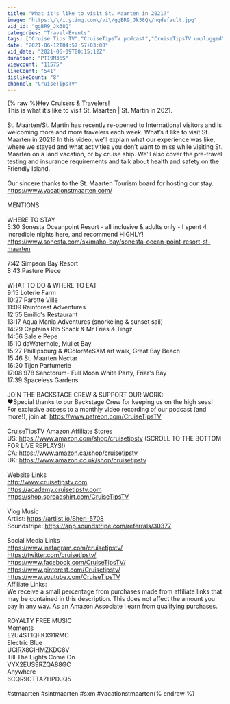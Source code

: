 ```yaml
---
title: "What it's like to visit St. Maarten in 2021?"
image: "https:\/\/i.ytimg.com\/vi\/ggBR9_Jk38Q\/hqdefault.jpg"
vid_id: "ggBR9_Jk38Q"
categories: "Travel-Events"
tags: ["Cruise Tips TV","CruiseTipsTV podcast","CruiseTipsTV unplugged"]
date: "2021-06-12T04:57:57+03:00"
vid_date: "2021-06-09T00:15:12Z"
duration: "PT19M36S"
viewcount: "11575"
likeCount: "541"
dislikeCount: "8"
channel: "CruiseTipsTV"
---
```

{% raw %}Hey Cruisers &amp; Travelers!<br />This is what it’s like to visit St. Maarten | St. Martin in 2021.<br /><br />St. Maarten/St. Martin has recently re-opened to International visitors and is welcoming more and more travelers each week. What’s it like to visit St. Maarten in 2021? In this video, we’ll explain what our experience was like, where we stayed and what activities you don’t want to miss while visiting St. Maarten on a land vacation, or by cruise ship.  We’ll also cover the pre-travel testing and insurance requirements and talk about health and safety on the Friendly Island.<br /><br />Our sincere thanks to the St. Maarten Tourism board for hosting our stay. <a rel="nofollow" target="blank" href="https://www.vacationstmaarten.com/">https://www.vacationstmaarten.com/</a><br /><br />MENTIONS <br /><br />WHERE TO STAY<br />5:30 Sonesta Oceanpoint Resort - all inclusive &amp; adults only - I spent 4 incredible nights here, and recommend HIGHLY! <a rel="nofollow" target="blank" href="https://www.sonesta.com/sx/maho-bay/sonesta-ocean-point-resort-st-maarten">https://www.sonesta.com/sx/maho-bay/sonesta-ocean-point-resort-st-maarten</a><br /><br />7:42 Simpson Bay Resort<br />8:43 Pasture Piece<br /><br />WHAT TO DO &amp; WHERE TO EAT<br />9:15 Loterie Farm<br />10:27 Parotte Ville<br />11:09 Rainforest Adventures<br />12:55 Emilio's Restaurant<br />13:17 Aqua Mania Adventures (snorkeling &amp; sunset sail)<br />14:29 Captains Rib Shack &amp; Mr Fries &amp; Tingz<br />14:56 Sale e Pepe<br />15:10 daWaterhole, Mullet Bay<br />15:27 Phillipsburg &amp; #ColorMeSXM art walk,  Great Bay Beach<br />15:46 St. Maarten Nectar<br />16:20 Tijon Parfumerie<br />17:08 978 Sanctorum- Full Moon White Party, Friar's Bay<br />17:39 Spaceless Gardens<br /><br />JOIN THE BACKSTAGE CREW &amp; SUPPORT OUR WORK:<br />❤️Special thanks to our Backstage Crew for keeping us on the high seas! For exclusive access to a monthly video recording of our podcast (and more!), join at: <a rel="nofollow" target="blank" href="https://www.patreon.com/CruiseTipsTV">https://www.patreon.com/CruiseTipsTV</a> <br /><br />CruiseTipsTV Amazon Affiliate Stores<br />US: <a rel="nofollow" target="blank" href="https://www.amazon.com/shop/cruisetipstv">https://www.amazon.com/shop/cruisetipstv</a> (SCROLL TO THE BOTTOM FOR LIVE REPLAYS!)<br />CA: <a rel="nofollow" target="blank" href="https://www.amazon.ca/shop/cruisetipstv">https://www.amazon.ca/shop/cruisetipstv</a><br />UK: <a rel="nofollow" target="blank" href="https://www.amazon.co.uk/shop/cruisetipstv">https://www.amazon.co.uk/shop/cruisetipstv</a><br /> <br />Website Links<br /><a rel="nofollow" target="blank" href="http://www.cruisetipstv.com">http://www.cruisetipstv.com</a><br /><a rel="nofollow" target="blank" href="https://academy.cruisetipstv.com">https://academy.cruisetipstv.com</a><br /><a rel="nofollow" target="blank" href="https://shop.spreadshirt.com/CruiseTipsTV">https://shop.spreadshirt.com/CruiseTipsTV</a><br /> <br />Vlog Music<br />Artlist: <a rel="nofollow" target="blank" href="https://artlist.io/Sheri-5708">https://artlist.io/Sheri-5708</a><br />Soundstripe: <a rel="nofollow" target="blank" href="https://app.soundstripe.com/referrals/30377">https://app.soundstripe.com/referrals/30377</a><br /> <br />Social Media Links<br /><a rel="nofollow" target="blank" href="https://www.instagram.com/cruisetipstv/">https://www.instagram.com/cruisetipstv/</a><br /><a rel="nofollow" target="blank" href="https://twitter.com/cruisetipstv/">https://twitter.com/cruisetipstv/</a><br /><a rel="nofollow" target="blank" href="https://www.facebook.com/CruiseTipsTV/">https://www.facebook.com/CruiseTipsTV/</a><br /><a rel="nofollow" target="blank" href="https://www.pinterest.com/Cruisetipstv/">https://www.pinterest.com/Cruisetipstv/</a><br /><a rel="nofollow" target="blank" href="https://www.youtube.com/CruiseTipsTV">https://www.youtube.com/CruiseTipsTV</a><br />Affiliate Links:<br />We receive a small percentage from purchases made from affiliate links that may be contained in this description. This does not affect the amount you pay in any way. As an Amazon Associate I earn from qualifying purchases.<br /><br />ROYALTY FREE MUSIC<br />Moments<br />E2U4ST1QFKX91RMC<br />Electric Blue<br />UCIRX8GIHMZKDC8V<br />Till The Lights Come On<br />VYX2EUS9RZQA88GC<br />Anywhere<br />6CQR9CTTAZHPDJQ5<br /><br />#stmaarten #sintmaarten #sxm #vacationstmaarten{% endraw %}
